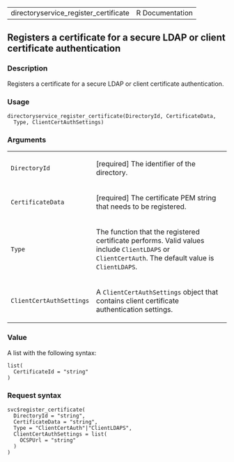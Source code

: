 <table style="width: 100%;">
<tbody>
<tr class="odd">
<td>directoryservice_register_certificate</td>
<td style="text-align: right;">R Documentation</td>
</tr>
</tbody>
</table>

## Registers a certificate for a secure LDAP or client certificate authentication

### Description

Registers a certificate for a secure LDAP or client certificate
authentication.

### Usage

    directoryservice_register_certificate(DirectoryId, CertificateData,
      Type, ClientCertAuthSettings)

### Arguments

<table>
<colgroup>
<col style="width: 35%" />
<col style="width: 65%" />
</colgroup>
<tbody>
<tr class="odd">
<td><code
id="directoryservice_register_certificate_:_DirectoryId">DirectoryId</code></td>
<td><p>[required] The identifier of the directory.</p></td>
</tr>
<tr class="even">
<td><code
id="directoryservice_register_certificate_:_CertificateData">CertificateData</code></td>
<td><p>[required] The certificate PEM string that needs to be
registered.</p></td>
</tr>
<tr class="odd">
<td><code
id="directoryservice_register_certificate_:_Type">Type</code></td>
<td><p>The function that the registered certificate performs. Valid
values include <code>ClientLDAPS</code> or <code>ClientCertAuth</code>.
The default value is <code>ClientLDAPS</code>.</p></td>
</tr>
<tr class="even">
<td><code
id="directoryservice_register_certificate_:_ClientCertAuthSettings">ClientCertAuthSettings</code></td>
<td><p>A <code>ClientCertAuthSettings</code> object that contains client
certificate authentication settings.</p></td>
</tr>
</tbody>
</table>

### Value

A list with the following syntax:

    list(
      CertificateId = "string"
    )

### Request syntax

    svc$register_certificate(
      DirectoryId = "string",
      CertificateData = "string",
      Type = "ClientCertAuth"|"ClientLDAPS",
      ClientCertAuthSettings = list(
        OCSPUrl = "string"
      )
    )
